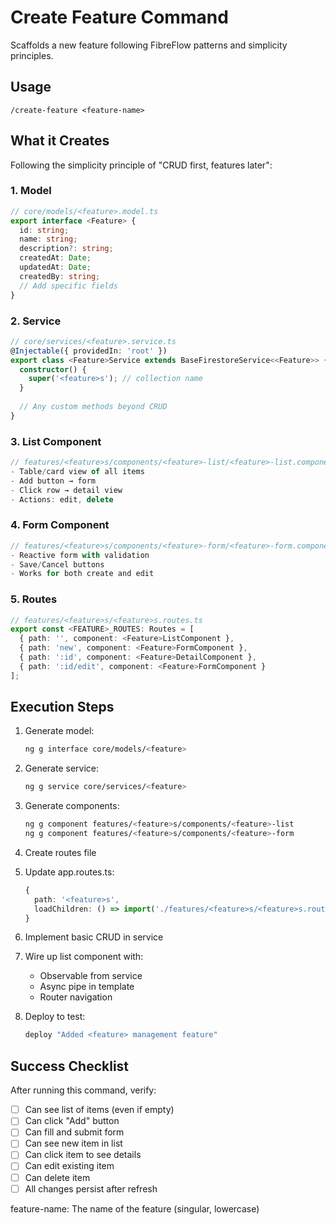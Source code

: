 # Create Feature Command

Scaffolds a new feature following FibreFlow patterns and simplicity principles.

## Usage
```
/create-feature <feature-name>
```

## What it Creates

Following the simplicity principle of "CRUD first, features later":

### 1. Model
```typescript
// core/models/<feature>.model.ts
export interface <Feature> {
  id: string;
  name: string;
  description?: string;
  createdAt: Date;
  updatedAt: Date;
  createdBy: string;
  // Add specific fields
}
```

### 2. Service
```typescript
// core/services/<feature>.service.ts
@Injectable({ providedIn: 'root' })
export class <Feature>Service extends BaseFirestoreService<<Feature>> {
  constructor() {
    super('<feature>s'); // collection name
  }
  
  // Any custom methods beyond CRUD
}
```

### 3. List Component
```typescript
// features/<feature>s/components/<feature>-list/<feature>-list.component.ts
- Table/card view of all items
- Add button → form
- Click row → detail view
- Actions: edit, delete
```

### 4. Form Component
```typescript
// features/<feature>s/components/<feature>-form/<feature>-form.component.ts
- Reactive form with validation
- Save/Cancel buttons
- Works for both create and edit
```

### 5. Routes
```typescript
// features/<feature>s/<feature>s.routes.ts
export const <FEATURE>_ROUTES: Routes = [
  { path: '', component: <Feature>ListComponent },
  { path: 'new', component: <Feature>FormComponent },
  { path: ':id', component: <Feature>DetailComponent },
  { path: ':id/edit', component: <Feature>FormComponent }
];
```

## Execution Steps

1. Generate model:
   ```bash
   ng g interface core/models/<feature>
   ```

2. Generate service:
   ```bash
   ng g service core/services/<feature>
   ```

3. Generate components:
   ```bash
   ng g component features/<feature>s/components/<feature>-list
   ng g component features/<feature>s/components/<feature>-form
   ```

4. Create routes file

5. Update app.routes.ts:
   ```typescript
   {
     path: '<feature>s',
     loadChildren: () => import('./features/<feature>s/<feature>s.routes').then(m => m.<FEATURE>_ROUTES)
   }
   ```

6. Implement basic CRUD in service

7. Wire up list component with:
   - Observable from service
   - Async pipe in template
   - Router navigation

8. Deploy to test:
   ```bash
   deploy "Added <feature> management feature"
   ```

## Success Checklist

After running this command, verify:
- [ ] Can see list of items (even if empty)
- [ ] Can click "Add" button
- [ ] Can fill and submit form
- [ ] Can see new item in list
- [ ] Can click item to see details
- [ ] Can edit existing item
- [ ] Can delete item
- [ ] All changes persist after refresh

<arguments>
feature-name: The name of the feature (singular, lowercase)
</arguments>